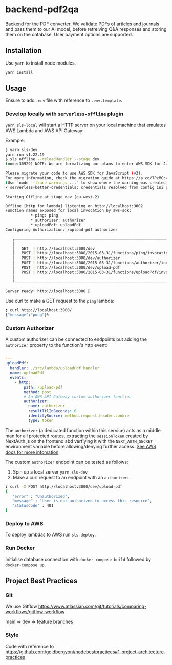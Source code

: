 # backend-pdf2qa

Backend for the PDF converter. We validate PDFs of articles and journals and pass them to our AI model, before retreiving Q&A responses and storing them on the database. User payment options are supported.

## Installation

Use yarn to install node modules.

```bash
yarn install
```

## Usage

Ensure to add `.env` file with reference to `.env.template`.

### Develop locally with `serverless-offline` plugin

`yarn sls-local` will start a HTTP server on your local machine that emulates AWS Lambda and AWS API Gateway:

Example:

```bash
❯ yarn sls-dev
yarn run v1.22.19
$ sls offline --reloadHandler --stage dev
(node:30929) NOTE: We are formalizing our plans to enter AWS SDK for JavaScript (v2) into maintenance mode in 2023.

Please migrate your code to use AWS SDK for JavaScript (v3).
For more information, check the migration guide at https://a.co/7PzMCcy
(Use `node --trace-warnings ...` to show where the warning was created)
✔ serverless-better-credentials: credentials resolved from config ini profile: AWS_DEFAULT_PROFILE (default)

Starting Offline at stage dev (eu-west-2)

Offline [http for lambda] listening on http://localhost:3002
Function names exposed for local invocation by aws-sdk:
           * ping: ping
           * authorizer: authorizer
           * uploadPdf: uploadPdf
Configuring Authorization: /upload-pdf authorizer

   ┌──────────────────────────────────────────────────────────────────────────────┐
   │                                                                              │
   │   GET  | http://localhost:3000/dev                                           │
   │   POST | http://localhost:3000/2015-03-31/functions/ping/invocations         │
   │   POST | http://localhost:3000/dev/authorizer                                │
   │   POST | http://localhost:3000/2015-03-31/functions/authorizer/invocations   │
   │   POST | http://localhost:3000/dev/upload-pdf                                │
   │   POST | http://localhost:3000/2015-03-31/functions/uploadPdf/invocations    │
   │                                                                              │
   └──────────────────────────────────────────────────────────────────────────────┘

Server ready: http://localhost:3000 🚀
```

Use curl to make a GET request to the `ping` lambda:

```bash
❯ curl http://localhost:3000/
{"message":"pong"}%
```

### Custom Authorizer

A custom authorizer can be connected to endpoints but adding the `authorizer` property to the function's http event:

```yml

---
uploadPdf:
  handler: ./src/lambda/uploadPdf.handler
  name: uploadPdf
  events:
    - http:
        path: /upload-pdf
        method: post
        # An AWS API Gateway custom authorizer function
        authorizer:
          name: authorizer
          resultTtlInSeconds: 0
          identitySource: method.request.header.cookie
          type: token
```

The `authorizer` (a dedicated function within this service) acts as a middle man for all protected routes, extracting the `sessionToken` created by NextAuth.js on the frontend abd verfiying it with the `NEXT_AUTH_SECRET` environment variable before allowing/denying further access. [See AWS docs for more infomation](https://docs.aws.amazon.com/apigateway/latest/developerguide/apigateway-use-lambda-authorizer.html)

The custom `authorizer` endpoint can be tested as follows:

1. Spin up a local server `yarn sls-dev`
2. Make a curl request to an endpoint with an `authorizer`:

```bash
❯ curl -X POST http://localhost:3000/dev/upload-pdf
{
   "error" : "Unauthorized",
   "message" : "User is not authorized to access this resource",
   "statusCode" : 401
}
```

### Deploy to AWS

To deploy lambdas to AWS run `sls-deploy`.

### Run Docker

Initialise database connection with `docker-compose build` followed by `docker-compose up`.

## Project Best Practices

### Git

We use Gitflow https://www.atlassian.com/git/tutorials/comparing-workflows/gitflow-workflow

main => dev => feature branches

### Style

Code with reference to https://github.com/goldbergyoni/nodebestpractices#1-project-architecture-practices
